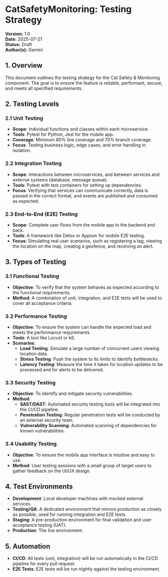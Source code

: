 # CatSafetyMonitoring: Testing Strategy

**Version:** 1.0  
**Date:** 2025-07-21  
**Status:** Draft  
**Author(s):** Gemini

## 1. Overview

This document outlines the testing strategy for the Cat Safety & Monitoring component. The goal is to ensure the feature is reliable, performant, secure, and meets all specified requirements.

## 2. Testing Levels

### 2.1 Unit Testing
- **Scope**: Individual functions and classes within each microservice.
- **Tools**: Pytest for Python, Jest for the mobile app.
- **Coverage**: Minimum 80% line coverage and 70% branch coverage.
- **Focus**: Testing business logic, edge cases, and error handling in isolation.

### 2.2 Integration Testing
- **Scope**: Interactions between microservices, and between services and external systems (database, message queue).
- **Tools**: Pytest with test containers for setting up dependencies.
- **Focus**: Verifying that services can communicate correctly, data is passed in the correct format, and events are published and consumed as expected.

### 2.3 End-to-End (E2E) Testing
- **Scope**: Complete user flows from the mobile app to the backend and back.
- **Tools**: A framework like Detox or Appium for mobile E2E testing.
- **Focus**: Simulating real user scenarios, such as registering a tag, viewing the location on the map, creating a geofence, and receiving an alert.

## 3. Types of Testing

### 3.1 Functional Testing
- **Objective**: To verify that the system behaves as expected according to the functional requirements.
- **Method**: A combination of unit, integration, and E2E tests will be used to cover all acceptance criteria.

### 3.2 Performance Testing
- **Objective**: To ensure the system can handle the expected load and meets the performance requirements.
- **Tools**: A tool like Locust or k6.
- **Scenarios**:
    - **Load Testing**: Simulate a large number of concurrent users viewing location data.
    - **Stress Testing**: Push the system to its limits to identify bottlenecks.
    - **Latency Testing**: Measure the time it takes for location updates to be processed and for alerts to be delivered.

### 3.3 Security Testing
- **Objective**: To identify and mitigate security vulnerabilities.
- **Method**:
    - **SAST/DAST**: Automated security testing tools will be integrated into the CI/CD pipeline.
    - **Penetration Testing**: Regular penetration tests will be conducted by an external security team.
    - **Vulnerability Scanning**: Automated scanning of dependencies for known vulnerabilities.

### 3.4 Usability Testing
- **Objective**: To ensure the mobile app interface is intuitive and easy to use.
- **Method**: User testing sessions with a small group of target users to gather feedback on the UI/UX design.

## 4. Test Environments

- **Development**: Local developer machines with mocked external services.
- **Testing/QA**: A dedicated environment that mirrors production as closely as possible, used for running integration and E2E tests.
- **Staging**: A pre-production environment for final validation and user acceptance testing (UAT).
- **Production**: The live environment.

## 5. Automation

- **CI/CD**: All tests (unit, integration) will be run automatically in the CI/CD pipeline for every pull request.
- **E2E Tests**: E2E tests will be run nightly against the testing environment.
